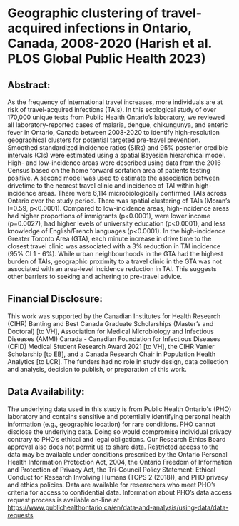 # Geographic clustering of travel-acquired infections in Ontario, Canada, 2008-2020 (Harish et al. PLOS Global Public Health 2023) 
## Abstract:
As the frequency of international travel increases, more individuals are at risk of travel-acquired infections (TAIs). In this ecological study of over 170,000 unique tests from Public Health Ontario’s laboratory, we reviewed all laboratory-reported cases of malaria, dengue, chikungunya, and enteric fever in Ontario, Canada between 2008-2020 to identify high-resolution geographical clusters for potential targeted pre-travel prevention. Smoothed standardized incidence ratios (SIRs) and 95% posterior credible intervals (CIs) were estimated using a spatial Bayesian hierarchical model. High- and low-incidence areas were described using data from the 2016 Census based on the home forward sortation area of patients testing positive. A second model was used to estimate the association between drivetime to the nearest travel clinic and incidence of TAI within high-incidence areas. There were 6,114 microbiologically confirmed TAIs across Ontario over the study period. There was spatial clustering of TAIs (Moran’s I=0.59, p<0.0001). Compared to low-incidence areas, high-incidence areas had higher proportions of immigrants (p<0.0001), were lower income (p=0.0027), had higher levels of university education (p<0.0001), and less knowledge of English/French languages (p<0.0001). In the high-incidence Greater Toronto Area (GTA), each minute increase in drive time to the closest travel clinic was associated with a 3% reduction in TAI incidence (95% CI 1 - 6%). While urban neighbourhoods in the GTA had the highest burden of TAIs, geographic proximity to a travel clinic in the GTA was not associated with an area-level incidence reduction in TAI. This suggests other barriers to seeking and adhering to pre-travel advice. 

## Financial Disclosure: 
This work was supported by the Canadian Institutes for Health Research (CIHR) Banting and Best Canada Graduate Scholarships (Master’s and Doctoral) [to VH], Association for Medical Microbiology and Infectious Diseases (AMMI) Canada - Canadian Foundation for Infectious Diseases (CFID) Medical Student Research Award 2021 [to VH], the CIHR Vanier Scholarship [to EB], and a Canada Research Chair in Population Health Analytics [to LCR]. The funders had no role in study design, data collection and analysis, decision to publish, or preparation of this work.

## Data Availability:
The underlying data used in this study is from Public Health Ontario's (PHO) laboratory and contains sensitive and potentially identifying personal health information (e.g., geographic location) for rare conditions. PHO cannot disclose the underlying data. Doing so would compromise individual privacy contrary to PHO’s ethical and legal obligations. Our Research Ethics Board approval also does not permit us to share data. Restricted access to the data may be available under conditions prescribed by the Ontario Personal Health Information Protection Act, 2004, the Ontario Freedom of Information and Protection of Privacy Act, the Tri-Council Policy Statement: Ethical Conduct for Research Involving Humans (TCPS 2 (2018)), and PHO privacy and ethics policies.  Data are available for researchers who meet PHO’s criteria for access to confidential data.  Information about PHO’s data access request process is available on-line at https://www.publichealthontario.ca/en/data-and-analysis/using-data/data-requests


